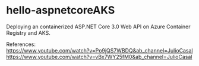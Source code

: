 # hello-aspnetcoreAKS

Deploying an containerized ASP.NET Core 3.0 Web API on Azure Container Registry and AKS.

References:  
https://www.youtube.com/watch?v=Po9jQS7WBDQ&ab_channel=JulioCasal  
https://www.youtube.com/watch?v=vBx7WY25fM0&ab_channel=JulioCasal
